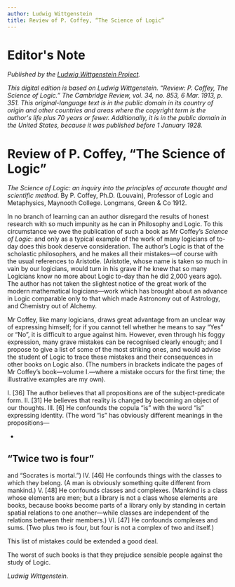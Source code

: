 ```yaml
---
author: Ludwig Wittgenstein
title: Review of P. Coffey, “The Science of Logic”
---
```


# Editor's Note

_Published by the [Ludwig Wittgenstein Project](https://www.wittgensteinproject.org/)._

_This digital edition is based on Ludwig Wittgenstein. “Review: P. Coffey, *The Science of Logic*.” *The Cambridge Review*, vol. 34, no. 853, 6 Mar. 1913, p. 351. This original-language text is in the public domain in its country of origin and other countries and areas where the copyright term is the author's life plus 70 years or fewer. Additionally, it is in the public domain in the United States, because it was published before 1 January 1928._

# Review of P. Coffey, “The Science of Logic”

*The Science of Logic: an inquiry into the principles of accurate thought and scientific method*. By P. Coffey, Ph.D. (Louvain), Professor of Logic and Metaphysics, Maynooth College. Longmans, Green & Co 1912.

In no branch of learning can an author disregard the results of honest research with so much impunity as he can in Philosophy and Logic. To this circumstance we owe the publication of such a book as Mr Coffey’s *Science of Logic*: and only as a typical example of the work of many logicians of to-day does this book deserve consideration. The author’s Logic is that of the scholastic philosophers, and he makes all their mistakes—of course with the usual references to Aristotle. (Aristotle, whose name is taken so much in vain by our logicians, would turn in his grave if he knew that so many Logicians know no more about Logic to-day than he did 2,000 years ago). The author has not taken the slightest notice of the great work of the modern mathematical logicians—work which has brought about an advance in Logic comparable only to that which made Astronomy out of Astrology, and Chemistry out of Alchemy.

Mr Coffey, like many logicians, draws great advantage from an unclear way of expressing himself; for if you cannot tell whether he means to say “Yes” or “No”, it is difficult to argue against him. However, even through his foggy expression, many grave mistakes can be recognised clearly enough; and I propose to give a list of some of the most striking ones, and would advise the student of Logic to trace these mistakes and their consequences in other books on Logic also. (The numbers in brackets indicate the pages of Mr Coffey’s book—volume I.—where a mistake occurs for the first time; the illustrative examples are my own).

I.
[36] The author believes that all propositions are of the subject-predicate form.
II.
[31] He believes that reality is changed by becoming an object of our thoughts.
III.
[6] He confounds the copula “is” with the word “is” expressing identity. (The word “is” has obviously different meanings in the propositions—

-
“Twice two is four”
-
and “Socrates is mortal.”)
IV.
[46] He confounds things with the classes to which they belong. (A man is obviously something quite different from mankind.)
V.
[48] He confounds classes and complexes. (Mankind is a class whose elements are men; but a library is not a class whose elements are books, because books become parts of a library only by standing in certain spatial relations to one another—while classes are independent of the relations between their members.)
VI.
[47] He confounds complexes and sums. (Two plus two is four, but four is not a complex of two and itself.)

This list of mistakes could be extended a good deal.

The worst of such books is that they prejudice sensible people against the study of Logic.

*Ludwig Wittgenstein.*